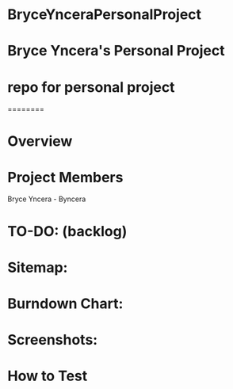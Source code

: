 BryceYnceraPersonalProject
==========================

Bryce Yncera's Personal Project
========
repo for personal project
========


========

Overview
========


Project Members
=============

Bryce Yncera - Byncera


TO-DO: (backlog)
========

Sitemap:
========


Burndown Chart:
========


Screenshots:
========


How to Test
========





